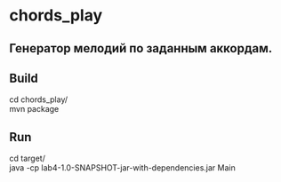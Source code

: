 # chords_play 
## Генератор мелодий по заданным аккордам.
## Build
cd chords_play/ <br>
mvn package

## Run 
cd target/ <br>
java -cp lab4-1.0-SNAPSHOT-jar-with-dependencies.jar Main
